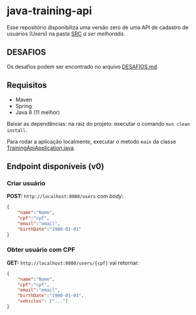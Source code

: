 # java-training-api

Esse repositório disponibiliza uma versão zero de uma API de cadastro de usuários (Users) na pasta [SRC](https://github.com/GuillaumeFalourd/java-training-api/tree/main/src) *a ser melhorada*.

## DESAFIOS

Os desafios podem ser encontrado no arquivo [DESAFIOS.md](https://github.com/GuillaumeFalourd/java-training-api/tree/main/DESAFIOS.md).

## Requisitos

- Maven
- Spring
- Java 8 (11 melhor)

Baixar as dependências: na raiz do projeto: executar o comando `mvn clean install`.

Para rodar a aplicação localmente, executar o metodo `main` da classe [TrainingApiApplication.java](https://github.com/GuillaumeFalourd/java-training-api/tree/main/src/main/java/br/com/training/TrainingApiApplication.java).

## Endpoint disponíveis (v0)

### Criar usuário

**POST:** `http://localhost:8080/users` com *body*:

```json
{
    "name":"Name",
    "cpf":"cpf",
    "email":"email",
    "birthDate":"1900-01-01"
}
```

### Obter usuário com CPF

**GET:** `http://localhost:8080/users/{cpf}` vai retornar:

```json
{
    "name":"Name",
    "cpf":"cpf",
    "email":"email",
    "birthDate":"1900-01-01",
    "vehicles": ["..."]
}
```
